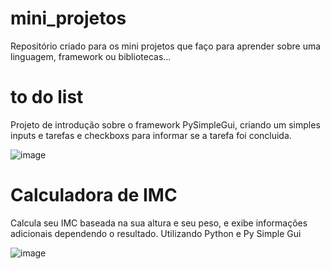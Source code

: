 # mini_projetos
Repositório criado para os mini projetos que faço para aprender sobre uma linguagem, framework ou bibliotecas...

<h1>to do list</h1>

Projeto de introdução sobre o framework PySimpleGui, criando um simples inputs e tarefas e checkboxs para informar se a tarefa foi concluida.

![image](https://user-images.githubusercontent.com/106451416/174498187-3540f4e4-56cc-4292-92a1-b93e532d8a2b.png)



<h1>Calculadora de IMC</h1>

Calcula seu IMC baseada na sua altura e seu peso, e exibe informações adicionais dependendo o resultado.
Utilizando Python e Py Simple Gui

![image](https://user-images.githubusercontent.com/106451416/174497132-517d25e1-3710-4b13-aed5-111fd649cc95.png)


